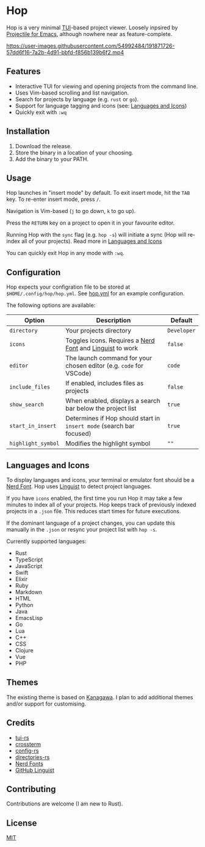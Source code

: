 # Hop

Hop is a very minimal [TUI](https://github.com/fdehau/tui-rs)-based project viewer. Loosely inpsired by [Projectile for Emacs](https://github.com/bbatsov/projectile), although nowhere near as feature-complete.

https://user-images.githubusercontent.com/54992484/191871726-57dd6f16-7a2b-4d91-bbfd-f856b139b6f2.mp4

## Features

- Interactive TUI for viewing and opening projects from the command line.
- Uses Vim-based scrolling and list navigation.
- Search for projects by language (e.g. `rust` or `go`).
- Support for language tagging and icons (see: [Languages and Icons](https://github.com/ben-maclaurin/hop#languages-and-icons))
- Quickly exit with `:wq`

## Installation

1. Download the release. 
2. Store the binary in a location of your choosing.
3. Add the binary to your PATH. 

## Usage

Hop launches in "insert mode" by default. To exit insert mode, hit the `TAB` key. To re-enter insert mode, press `/`.

Navigation is Vim-based (`j` to go down, `k` to go up).

Press the `RETURN` key on a project to open it in your favourite editor.

Running Hop with the `sync` flag (e.g. `hop -s`) will initiate a sync (Hop will re-index all of your projects). Read more in [Languages and Icons](https://github.com/ben-maclaurin/hop#languages-and-icons)

You can quickly exit Hop in any mode with `:wq`.

## Configuration

Hop expects your configration file to be stored at `$HOME/.config/hop/hop.yml`. See [hop.yml](https://github.com/ben-maclaurin/hop/blob/main/hop.yml) for an example configuration.

The following options are available:

| Option            | Description                                                                                                                                | Default     |
|-------------------|--------------------------------------------------------------------------------------------------------------------------------------------|-------------|
| `directory`       | Your projects directory                                                                                                                    | `Developer` |
| `icons`           | Toggles icons. Requires a [Nerd Font](https://www.nerdfonts.com/font-downloads) and [Linguist](https://github.com/github/linguist) to work | `false`     |
| `editor`          | The launch command for your chosen editor (e.g. `code` for VSCode)                                                                         | `code`      |
| `include_files`   | If enabled, includes files as projects                                                                                                     | `false`     |
| `show_search`     | When enabled, displays a search bar below the project list                                                                                 | `true`      |
| `start_in_insert` | Determines if Hop should start in `insert mode` (search bar focused)                                                                       | `true`      |
| `highlight_symbol`| Modifies the highlight symbol                                                                                                              | `""`        |

## Languages and Icons

To display languages and icons, your terminal or emulator font should be a [Nerd Font](https://www.nerdfonts.com/font-downloads). Hop uses [Linguist](https://github.com/github/linguist) to detect project languages.

If you have `icons` enabled, the first time you run Hop it may take a few minutes to index all of your projects. Hop keeps track of previously indexed projects in a `.json` file. This reduces start times for future executions. 

If the dominant language of a project changes, you can update this manually in the `.json` or resync your project list with `hop -s`.

Currently supported languages:

- Rust
- TypeScript
- JavaScript
- Swift
- Elixir
- Ruby
- Markdown
- HTML
- Python
- Java
- EmacsLisp
- Go
- Lua
- C++
- CSS
- Clojure
- Vue
- PHP

## Themes

The existing theme is based on [Kanagawa](https://github.com/rebelot/kanagawa.nvim). I plan to add additional themes and/or support for customising.

## Credits

- [tui-rs](https://github.com/fdehau/tui-rs)
- [crossterm](https://github.com/crossterm-rs/crossterm)
- [config-rs](https://github.com/mehcode/config-rs)
- [directories-rs](https://github.com/dirs-dev/directories-rs)
- [Nerd Fonts](https://www.nerdfonts.com/)
- [GitHub Linguist](https://github.com/github/linguist)

## Contributing

Contributions are welcome (I am new to Rust).

## License
[MIT](https://choosealicense.com/licenses/mit/)
